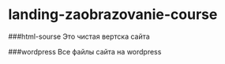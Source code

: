 # landing-zaobrazovanie-course

###html-sourse
Это чистая вертска сайта

###wordpress
Все файлы сайта на wordpress


